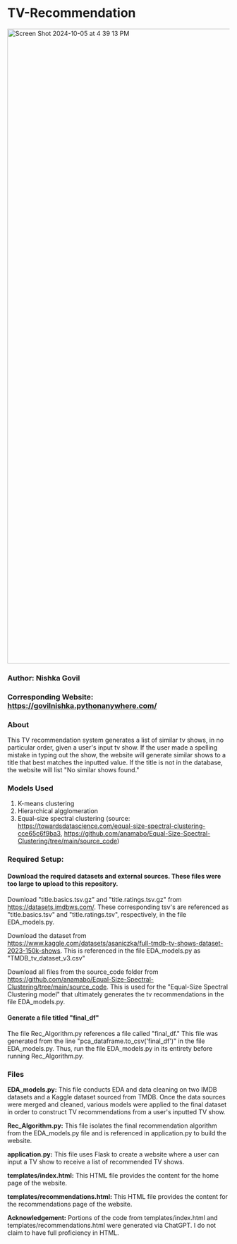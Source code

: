 # TV-Recommendation

<img width="1440" alt="Screen Shot 2024-10-05 at 4 39 13 PM" src="https://github.com/user-attachments/assets/b3d17718-e196-4e7a-adfa-0b0c153a0b43">

### Author: Nishka Govil

### Corresponding Website: https://govilnishka.pythonanywhere.com/

### About

This TV recommendation system generates a list of similar tv shows, in no particular order, given a user's input tv show. If the user made a spelling mistake in typing out the show, the website will generate similar shows to a title that best matches the inputted value. If the title is not in the database, the website will list "No similar shows found."

### Models Used

1. K-means clustering
2. Hierarchical algglomeration
3. Equal-size spectral clustering (source: https://towardsdatascience.com/equal-size-spectral-clustering-cce65c6f9ba3, https://github.com/anamabo/Equal-Size-Spectral-Clustering/tree/main/source_code)

### Required Setup:

#### Download the required datasets and external sources. These files were too large to upload to this repository.
Download "title.basics.tsv.gz" and "title.ratings.tsv.gz" from https://datasets.imdbws.com/. These corresponding tsv's are referenced as "title.basics.tsv" and "title.ratings.tsv", respectively, in the file EDA_models.py. 

Download the dataset from https://www.kaggle.com/datasets/asaniczka/full-tmdb-tv-shows-dataset-2023-150k-shows. This is referenced in the file EDA_models.py as "TMDB_tv_dataset_v3.csv"

Download all files from the source_code folder from https://github.com/anamabo/Equal-Size-Spectral-Clustering/tree/main/source_code. This is used for the "Equal-Size Spectral Clustering model" that ultimately generates the tv recommendations in the file EDA_models.py.

#### Generate a file titled "final_df"
The file Rec_Algorithm.py references a file called "final_df." This file was generated from the line "pca_dataframe.to_csv('final_df')" in the file EDA_models.py. Thus, run the file EDA_models.py in its entirety before running Rec_Algorithm.py.

### Files
**EDA_models.py:** This file conducts EDA and data cleaning on two IMDB datasets and a Kaggle dataset sourced from TMDB. Once the data sources were merged and cleaned, various models were applied to the final dataset in order to construct TV recommendations from a user's inputted TV show.

**Rec_Algorithm.py:** This file isolates the final recommendation algorithm from the EDA_models.py file and is referenced in application.py to build the website.

**application.py:** This file uses Flask to create a website where a user can input a TV show to receive a list of recommended TV shows.

**templates/index.html:** This HTML file provides the content for the home page of the website. 

**templates/recommendations.html:** This HTML file provides the content for the recommendations page of the website.

**Acknowledgement:** Portions of the code from templates/index.html and templates/recommendations.html were generated via ChatGPT. I do not claim to have full proficiency in HTML.








